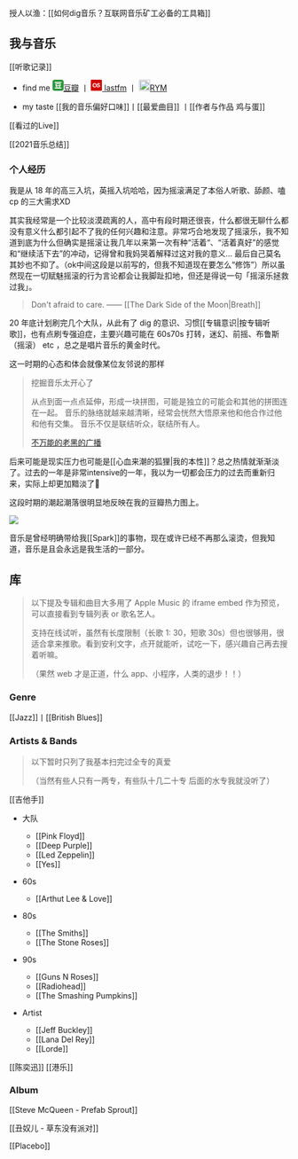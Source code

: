 ---
---

授人以渔：[[如何dig音乐？互联网音乐矿工必备的工具箱]] 

## 我与音乐

[[听歌记录]]

- find me
	[<svg t="1661124882960" class="icon" viewBox="0 0 1024 1024" version="1.1" xmlns="http://www.w3.org/2000/svg" p-id="6359" width="20" height="20"><path d="M354.488287 420.113055l315.023421 0 0 105.01599-315.023421 0 0-105.01599Z" p-id="6360" fill="#2D963D"></path><path d="M380.738193 603.886945 459.496094 735.152841 564.495719 735.152841 643.261802 603.886945Z" p-id="6361" fill="#2D963D"></path><path d="M967.662528 56.329287C930.12058 18.779157 884.895134 0 832.010737 0L192.005623 0c-52.884396 0-98.109842 18.779157-135.668156 56.329287C18.787337 93.887601 0.00818 139.113047 0.00818 191.997443l0 639.996932c0 52.884396 18.779157 98.109842 56.329287 135.668156 37.558313 37.558313 82.783759 56.33747 135.668156 56.33747l639.996932 0c52.884396 0 98.109842-18.779157 135.65179-56.33747 37.558313-37.558313 56.33747-82.783759 56.33747-135.668156L1023.991815 191.997443C1023.991815 139.113047 1005.212658 93.879418 967.662528 56.329287zM827.035693 813.910742l-630.063208 0 0-78.757901 183.765708 0-65.690226-109.483711 16.414374-21.782185-55.740137 0L275.722204 341.355154l472.539223 0 0 262.531792-62.286249 0 22.919572 22.674093-65.632948 108.591803 183.773891 0L827.035693 813.910742zM827.035693 288.855341l-630.063208 0 0-78.757901 630.063208 0L827.035693 288.855341z" p-id="6362" fill="#2D963D"></path></svg>豆瓣](https://music.douban.com/people/Gnblink/) 丨 [<svg t="1661123902293" class="icon" viewBox="0 0 1024 1024" version="1.1" xmlns="http://www.w3.org/2000/svg" p-id="1762" width="20" height="20"><path d="M960 1024H64a64 64 0 0 1-64-64V64A64 64 0 0 1 64 0h896a64 64 0 0 1 64 64v896a64 64 0 0 1-64 64z" fill="#D20300" p-id="1763"></path><path d="M471.723 660.181l-25.024-68.032s-40.662 45.355-101.654 45.355c-53.973 0-92.266-46.933-92.266-121.984 0-96.192 48.469-130.581 96.192-130.581 68.8 0 90.688 44.565 109.461 101.653l25.024 78.187c25.024 75.861 71.936 136.853 207.232 136.853 96.96 0 162.645-29.717 162.645-107.904 0-63.36-35.968-96.213-103.232-111.83l-50.048-10.943c-34.389-7.83-44.565-21.91-44.565-45.355 0-26.603 21.12-42.24 55.53-42.24 37.547 0 57.857 14.08 60.993 47.701l78.186-9.386c-6.25-70.379-54.72-99.307-134.485-99.307-70.4 0-139.2 26.603-139.2 111.83 0 53.162 25.813 86.805 90.71 102.442l53.183 12.501c39.894 9.387 53.163 25.814 53.163 48.491 0 28.928-28.16 40.661-81.323 40.661-78.976 0-111.829-41.45-130.581-98.538l-25.813-78.187c-32.854-101.653-85.227-139.2-189.227-139.2-114.965 0-175.957 72.747-175.957 196.267 0 118.869 61.013 182.997 170.474 182.997 88.363 0 130.582-41.45 130.582-41.45z" fill="#FFFFFF" p-id="1764"></path></svg> lastfm](https://www.last.fm/user/Gnpink) 丨 [<img src='https://picture-guan.oss-cn-hangzhou.aliyuncs.com/rateyourmusic.png' width="20px"/>RYM](https://rateyourmusic.com/~Gnblink)

- my taste
	[[我的音乐偏好口味]]丨[[最爱曲目]] 丨[[作者与作品 鸡与蛋]]

[[看过的Live]] 

[[2021音乐总结]]

### 个人经历

我是从 18 年的高三入坑，英摇入坑哈哈，因为摇滚满足了本俗人听歌、舔颜、嗑 cp 的三大需求XD

<!--至今仍然记得的一些场景是，在暑假回家的过夜硬铺火车上发现了Arctic Monkeys入坑，暑假躺床上磕blur和oasis（嗯 blur主要磕颜 咖喱格主要磕骨科）-->

其实我经常是一个比较淡漠疏离的人，高中有段时期还很丧，什么都很无聊什么都没有意义什么都引起不了我的任何兴趣和注意。非常巧合地发现了摇滚乐，我不知道到底为什么但确实是摇滚让我几年以来第一次有种“活着“、“活着真好”的感觉和“继续活下去”的冲动，记得曾和我妈哭着解释过这对我的意义… 最后自己莫名其妙也不抑了。（ok中间这段是以前写的，但我不知道现在要怎么“修饰”）所以虽然现在一切赋魅摇滚的行为言论都会让我脚趾扣地，但还是得说一句「摇滚乐拯救过我」。

>Don't afraid to care. —— [[The Dark Side of the Moon|Breath]]

20 年底计划刷完几个大队，从此有了 dig 的意识、习惯[[专辑意识|按专辑听歌]]，也有点刷专强迫症，主要兴趣可能在 60s70s 打转，迷幻、前摇、布鲁斯（摇滚） etc ，总之是唱片音乐的黄金时代。

这一时期的心态和体会就像某位友邻说的那样

> 挖掘音乐太开心了 
> 
> 从点到面一点点延伸，形成一块拼图，可能是独立的可能会和其他的拼图连在一起。 音乐的脉络就越来越清晰，经常会恍然大悟原来他和他合作过他和他有交集。 音乐不仅是联结听众，联结所有人。
> 
> [不万能的老黑的广播](https://www.douban.com/people/190792378/status/3852594346/?_i=5609262263564d8&dt_dapp=1)


后来可能是现实压力也可能是[[心血来潮的狐狸|我的本性]]？总之热情就渐渐淡了。过去的一年是非常intensive的一年，我以为一切都会压力的过去而重新归来，实际上却更加黯淡了🤔

这段时期的潮起潮落很明显地反映在我的豆瓣热力图上。

![](https://picture-guan.oss-cn-hangzhou.aliyuncs.com/20220816214025.png)


音乐是曾经明确带给我[[Spark]]的事物，现在或许已经不再那么滚烫，但我知道，音乐是且会永远是我生活的一部分。




## 库

>以下提及专辑和曲目大多用了 Apple Music 的 iframe embed 作为预览，可以直接看到专辑列表 or 歌名艺人。
>
>支持在线试听，虽然有长度限制（长歌 1: 30，短歌 30s）但也很够用，很适合拿来推歌。看到安利文字，点开就能听，试吃一下，感兴趣自己再去搜着听嘛。
>
>（果然 web 才是正道，什么 app、小程序，人类的退步！！）

### Genre

[[Jazz]]丨[[British Blues]]

### Artists & Bands

> 以下暂时只列了我基本扫完过全专的真爱
> 
> （当然有些人只有一两专，有些队十几二十专 后面的水专我就没听了）

[[吉他手]]

- 大队
	- [[Pink Floyd]]
	- [[Deep Purple]]
	- [[Led Zeppelin]]
	- [[Yes]]

- 60s
	- [[Arthut Lee & Love]]

- 80s
	- [[The Smiths]]
	- [[The Stone Roses]]

- 90s
	- [[Guns N Roses]]
	- [[Radiohead]]
	- [[The Smashing Pumpkins]]


- Artist
	- [[Jeff Buckley]]
	- [[Lana Del Rey]]
	- [[Lorde]]


[[陈奕迅]] [[港乐]]

### Album

[[Steve McQueen - Prefab Sprout]]

[[丑奴儿 - 草东没有派对]]

[[Placebo]]


